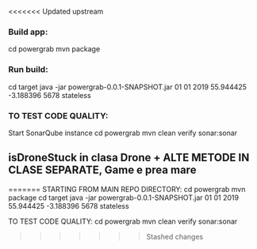 <<<<<<< Updated upstream
### Build app:
cd powergrab
mvn package

### Run build:
cd target
java -jar powergrab-0.0.1-SNAPSHOT.jar 01 01 2019 55.944425 -3.188396 5678 stateless

### TO TEST CODE QUALITY:
Start SonarQube instance
cd powergrab
mvn clean verify sonar:sonar

## isDroneStuck in clasa Drone + ALTE METODE IN CLASE SEPARATE, Game e prea mare
=======
STARTING FROM MAIN REPO DIRECTORY:
cd powergrab
mvn package
cd target
java -jar powergrab-0.0.1-SNAPSHOT.jar 01 01 2019 55.944425 -3.188396 5678 stateless


TO TEST CODE QUALITY:
cd powergrab
mvn clean verify sonar:sonar
>>>>>>> Stashed changes
